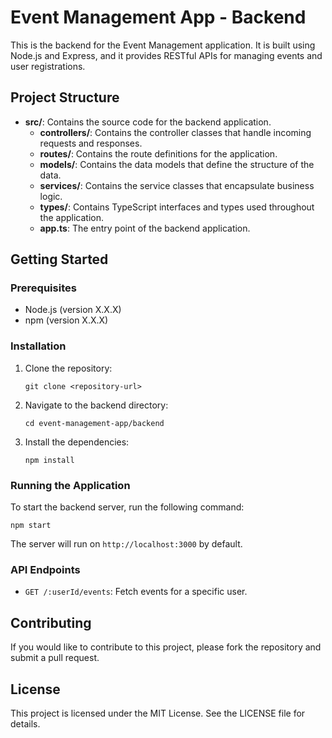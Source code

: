 # Event Management App - Backend

This is the backend for the Event Management application. It is built using Node.js and Express, and it provides RESTful APIs for managing events and user registrations.

## Project Structure

- **src/**: Contains the source code for the backend application.
  - **controllers/**: Contains the controller classes that handle incoming requests and responses.
  - **routes/**: Contains the route definitions for the application.
  - **models/**: Contains the data models that define the structure of the data.
  - **services/**: Contains the service classes that encapsulate business logic.
  - **types/**: Contains TypeScript interfaces and types used throughout the application.
  - **app.ts**: The entry point of the backend application.

## Getting Started

### Prerequisites

- Node.js (version X.X.X)
- npm (version X.X.X)

### Installation

1. Clone the repository:
   ```
   git clone <repository-url>
   ```

2. Navigate to the backend directory:
   ```
   cd event-management-app/backend
   ```

3. Install the dependencies:
   ```
   npm install
   ```

### Running the Application

To start the backend server, run the following command:
```
npm start
```

The server will run on `http://localhost:3000` by default.

### API Endpoints

- `GET /:userId/events`: Fetch events for a specific user.

## Contributing

If you would like to contribute to this project, please fork the repository and submit a pull request.

## License

This project is licensed under the MIT License. See the LICENSE file for details.